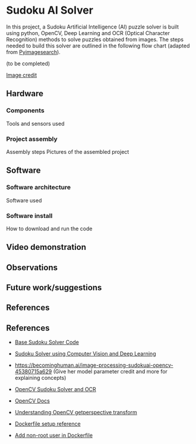 # Sudoku AI Solver

In this project, a Sudoku Artificial Intelligence (AI) puzzle solver is built using python, OpenCV, Deep Learning and OCR (Optical Character Recognition) methods to solve puzzles obtained from images. The steps needed to build this solver are outlined in the following flow chart (adapted from [Pyimagesearch](https://pyimagesearch.com/2020/08/10/opencv-sudoku-solver-and-ocr/)).

(to be completed)

[Image credit](https://aakashjhawar.medium.com/sudoku-solver-using-opencv-and-dl-part-1-490f08701179)


## Hardware

### Components
Tools and sensors used 

### Project assembly
Assembly steps 
Pictures of the assembled project

## Software

### Software architecture
Software used

### Software install
How to download and run the code

## Video demonstration

## Observations

## Future work/suggestions

## References
## References

- [Base Sudoku Solver Code](https://www.youtube.com/watch?v=tvP_FZ-D9Ng)

- [Sudoku Solver using Computer Vision and Deep Learning](https://aakashjhawar.medium.com/sudoku-solver-using-opencv-and-dl-part-1-490f08701179)

- https://becominghuman.ai/image-processing-sudokuai-opencv-45380715a629 (Give her model parameter credit and more for explaining concepts)

- [OpenCV Sudoku Solver and OCR](https://pyimagesearch.com/2020/08/10/opencv-sudoku-solver-and-ocr/)

- [OpenCV Docs](https://docs.opencv.org/4.x/d1/dfb/intro.html)
 
- [Understanding OpenCV getperspective transform](https://theailearner.com/tag/cv2-getperspectivetransform/)

- [Dockerfile setup reference](https://github.com/elehcimd/jupyter-opencv)
 
- [Add non-root user in Dockerfile](https://code.visualstudio.com/remote/advancedcontainers/add-nonroot-user)

